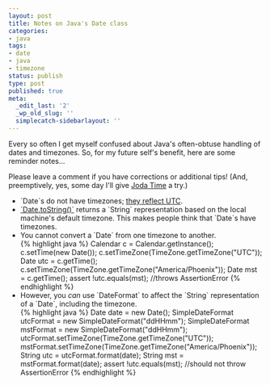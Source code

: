 ```yaml
---
layout: post
title: Notes on Java's Date class
categories:
- java
tags:
- date
- java
- timezone
status: publish
type: post
published: true
meta:
  _edit_last: '2'
  _wp_old_slug: ''
  simplecatch-sidebarlayout: ''
---
```

Every so often I get myself confused about Java's often-obtuse handling of dates and timezones.  So, for my future self's benefit, here are some reminder notes...  <!--more-->

Please leave a comment if you have corrections or additional tips!  (And, preemptively, yes, some day I'll give <a href="http://joda-time.sourceforge.net/">Joda Time</a> a try.)
<ul>
	<li>`Date`s do not have timezones; <a href="http://download.oracle.com/javase/6/docs/api/java/util/Date.html"> they reflect UTC</a>.</li>
	<li><a href="http://download.oracle.com/javase/6/docs/api/java/util/Date.html#toString()">`Date.toString()`</a> returns a `String` representation based on the local machine's default timezone.  This makes people think that `Date`s have timezones.</li>
	<li>You cannot convert a `Date` from one timezone to another.</li>
{% highlight java %}
Calendar c = Calendar.getInstance();
c.setTime(new Date());
c.setTimeZone(TimeZone.getTimeZone("UTC"));
Date utc = c.getTime();
c.setTimeZone(TimeZone.getTimeZone("America/Phoenix"));
Date mst = c.getTime();
assert !utc.equals(mst);  //throws AssertionError
{% endhighlight %}
	<li>However, you <em>can</em> use `DateFormat` to affect the `String` representation of a `Date`, including the timezone.</li>
{% highlight java %}
Date date = new Date();
SimpleDateFormat utcFormat = new SimpleDateFormat("ddHHmm");
SimpleDateFormat mstFormat = new SimpleDateFormat("ddHHmm");
utcFormat.setTimeZone(TimeZone.getTimeZone("UTC"));
mstFormat.setTimeZone(TimeZone.getTimeZone("America/Phoenix"));
String utc = utcFormat.format(date);
String mst = mstFormat.format(date);
assert !utc.equals(mst);  //should not throw AssertionError
{% endhighlight %}
</ul>

